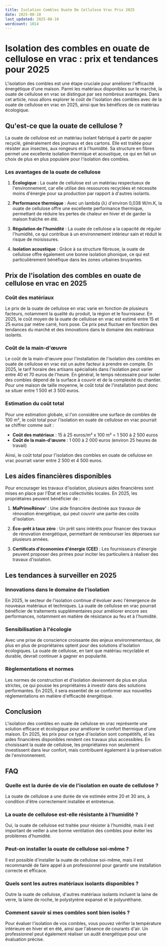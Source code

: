 ```yaml
---
title: Isolation Combles Ouate De Cellulose Vrac Prix 2025
date: 2025-08-10
last_updated: 2025-08-10
wordcount: 1014
---
```


# Isolation des combles en ouate de cellulose en vrac : prix et tendances pour 2025

L'isolation des combles est une étape cruciale pour améliorer l'efficacité énergétique d'une maison. Parmi les matériaux disponibles sur le marché, la ouate de cellulose en vrac se distingue par ses nombreux avantages. Dans cet article, nous allons explorer le coût de l'isolation des combles avec de la ouate de cellulose en vrac en 2025, ainsi que les bénéfices de ce matériau écologique.

## Qu'est-ce que la ouate de cellulose ?

La ouate de cellulose est un matériau isolant fabriqué à partir de papier recyclé, généralement des journaux et des cartons. Elle est traitée pour résister aux insectes, aux rongeurs et à l'humidité. Sa structure en fibres permet une excellente isolation thermique et acoustique, ce qui en fait un choix de plus en plus populaire pour l'isolation des combles.

### Les avantages de la ouate de cellulose

1. **Écologique** : La ouate de cellulose est un matériau respectueux de l'environnement, car elle utilise des ressources recyclées et nécessite moins d'énergie pour sa production par rapport à d'autres isolants.

2. **Performance thermique** : Avec un lambda (λ) d'environ 0,038 W/m.K, la ouate de cellulose offre une excellente performance thermique, permettant de réduire les pertes de chaleur en hiver et de garder la maison fraîche en été.

3. **Régulation de l'humidité** : La ouate de cellulose a la capacité de réguler l'humidité, ce qui contribue à un environnement intérieur sain et réduit le risque de moisissures.

4. **Isolation acoustique** : Grâce à sa structure fibreuse, la ouate de cellulose offre également une bonne isolation phonique, ce qui est particulièrement bénéfique dans les zones urbaines bruyantes.

## Prix de l'isolation des combles en ouate de cellulose en vrac en 2025

### Coût des matériaux

Le prix de la ouate de cellulose en vrac varie en fonction de plusieurs facteurs, notamment la qualité du produit, la région et le fournisseur. En 2025, le coût moyen de la ouate de cellulose en vrac est estimé entre 15 et 25 euros par mètre carré, hors pose. Ce prix peut fluctuer en fonction des tendances du marché et des innovations dans le domaine des matériaux isolants.

### Coût de la main-d'œuvre

Le coût de la main-d'œuvre pour l'installation de l'isolation des combles en ouate de cellulose en vrac est un autre facteur à prendre en compte. En 2025, le tarif horaire des artisans spécialisés dans l'isolation peut varier entre 40 et 70 euros de l'heure. En général, le temps nécessaire pour isoler des combles dépend de la surface à couvrir et de la complexité du chantier. Pour une maison de taille moyenne, le coût total de l'installation peut donc se situer entre 1 500 et 3 500 euros.

### Estimation du coût total

Pour une estimation globale, si l'on considère une surface de combles de 100 m², le coût total pour l'isolation en ouate de cellulose en vrac pourrait se chiffrer comme suit :

- **Coût des matériaux** : 15 à 25 euros/m² x 100 m² = 1 500 à 2 500 euros
- **Coût de la main-d'œuvre** : 1 000 à 2 000 euros (environ 25 heures de travail)

Ainsi, le coût total pour l'isolation des combles en ouate de cellulose en vrac pourrait varier entre 2 500 et 4 500 euros.

## Les aides financières disponibles

Pour encourager les travaux d'isolation, plusieurs aides financières sont mises en place par l'État et les collectivités locales. En 2025, les propriétaires peuvent bénéficier de :

1. **MaPrimeRénov'** : Une aide financière destinée aux travaux de rénovation énergétique, qui peut couvrir une partie des coûts d'isolation.

2. **Éco-prêt à taux zéro** : Un prêt sans intérêts pour financer des travaux de rénovation énergétique, permettant de rembourser les dépenses sur plusieurs années.

3. **Certificats d'économies d'énergie (CEE)** : Les fournisseurs d'énergie peuvent proposer des primes pour inciter les particuliers à réaliser des travaux d'isolation.

## Les tendances à surveiller en 2025

### Innovations dans le domaine de l'isolation

En 2025, le secteur de l'isolation continue d'évoluer avec l'émergence de nouveaux matériaux et techniques. La ouate de cellulose en vrac pourrait bénéficier de traitements supplémentaires pour améliorer encore ses performances, notamment en matière de résistance au feu et à l'humidité.

### Sensibilisation à l'écologie

Avec une prise de conscience croissante des enjeux environnementaux, de plus en plus de propriétaires optent pour des solutions d'isolation écologiques. La ouate de cellulose, en tant que matériau recyclable et durable, devrait continuer à gagner en popularité.

### Règlementations et normes

Les normes de construction et d'isolation deviennent de plus en plus strictes, ce qui pousse les propriétaires à investir dans des solutions performantes. En 2025, il sera essentiel de se conformer aux nouvelles réglementations en matière d'efficacité énergétique.

## Conclusion

L'isolation des combles en ouate de cellulose en vrac représente une solution efficace et écologique pour améliorer le confort thermique d'une maison. En 2025, les prix pour ce type d'isolation sont compétitifs, et les aides financières disponibles rendent ces travaux plus accessibles. En choisissant la ouate de cellulose, les propriétaires non seulement investissent dans leur confort, mais contribuent également à la préservation de l'environnement.

## FAQ

### Quelle est la durée de vie de l'isolation en ouate de cellulose ?

La ouate de cellulose a une durée de vie estimée entre 20 et 30 ans, à condition d'être correctement installée et entretenue.

### La ouate de cellulose est-elle résistante à l'humidité ?

Oui, la ouate de cellulose est traitée pour résister à l'humidité, mais il est important de veiller à une bonne ventilation des combles pour éviter les problèmes d'humidité.

### Peut-on installer la ouate de cellulose soi-même ?

Il est possible d'installer la ouate de cellulose soi-même, mais il est recommandé de faire appel à un professionnel pour garantir une installation correcte et efficace.

### Quels sont les autres matériaux isolants disponibles ?

Outre la ouate de cellulose, d'autres matériaux isolants incluent la laine de verre, la laine de roche, le polystyrène expansé et le polyuréthane.

### Comment savoir si mes combles sont bien isolés ?

Pour évaluer l'isolation de vos combles, vous pouvez vérifier la température intérieure en hiver et en été, ainsi que l'absence de courants d'air. Un professionnel peut également réaliser un audit énergétique pour une évaluation précise.